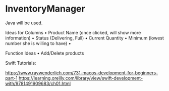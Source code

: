 # InventoryManager

Java will be used.

Ideas for Columns
• Product Name (once clicked, will show more information)
• Status (Delivering, Full)
• Current Quantity
• Minimum (lowest number she is willing to have)
• 

Function Ideas
• Add/Delete products


Swift Tutorials:

https://www.raywenderlich.com/731-macos-development-for-beginners-part-1
https://learning.oreilly.com/library/view/swift-development-with/9781491909683/ch01.html

